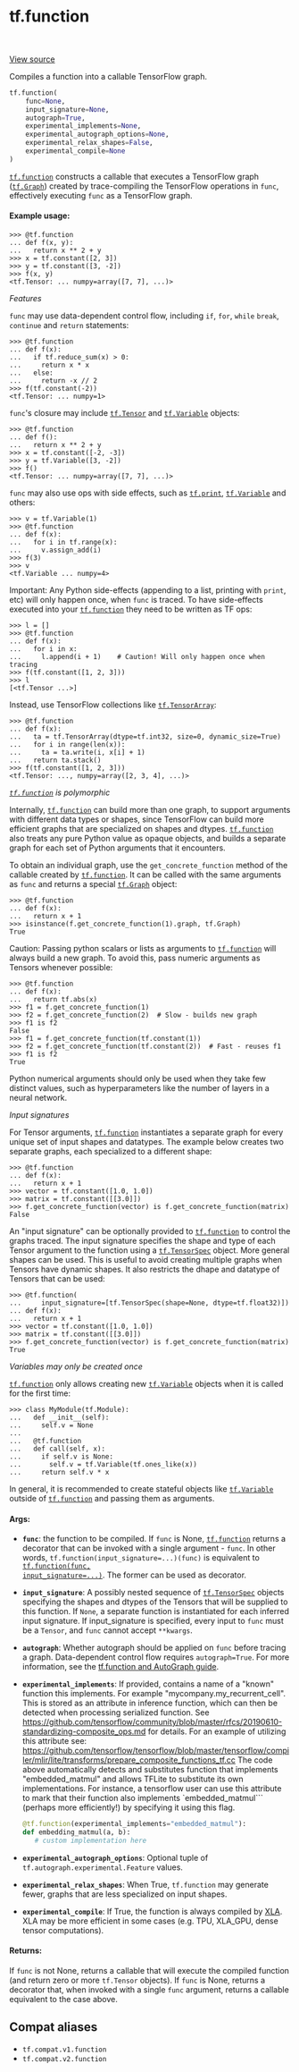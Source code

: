 <div itemscope itemtype="http://developers.google.com/ReferenceObject">
<meta itemprop="name" content="tf.function" />
<meta itemprop="path" content="Stable" />
</div>

# tf.function

<!-- Insert buttons and diff -->

<table class="tfo-notebook-buttons tfo-api" align="left">
</table>

<a target="_blank" href="/code/stable/tensorflow/python/eager/def_function.py">View source</a>



Compiles a function into a callable TensorFlow graph.

``` python
tf.function(
    func=None,
    input_signature=None,
    autograph=True,
    experimental_implements=None,
    experimental_autograph_options=None,
    experimental_relax_shapes=False,
    experimental_compile=None
)
```



<!-- Placeholder for "Used in" -->

<a href="../tf/function.md"><code>tf.function</code></a> constructs a callable that executes a TensorFlow graph
(<a href="../tf/Graph.md"><code>tf.Graph</code></a>) created by trace-compiling the TensorFlow operations in `func`,
effectively executing `func` as a TensorFlow graph.

#### Example usage:



```
>>> @tf.function
... def f(x, y):
...   return x ** 2 + y
>>> x = tf.constant([2, 3])
>>> y = tf.constant([3, -2])
>>> f(x, y)
<tf.Tensor: ... numpy=array([7, 7], ...)>
```

_Features_

`func` may use data-dependent control flow, including `if`, `for`, `while`
`break`, `continue` and `return` statements:

```
>>> @tf.function
... def f(x):
...   if tf.reduce_sum(x) > 0:
...     return x * x
...   else:
...     return -x // 2
>>> f(tf.constant(-2))
<tf.Tensor: ... numpy=1>
```

`func`'s closure may include <a href="../tf/Tensor.md"><code>tf.Tensor</code></a> and <a href="../tf/Variable.md"><code>tf.Variable</code></a> objects:

```
>>> @tf.function
... def f():
...   return x ** 2 + y
>>> x = tf.constant([-2, -3])
>>> y = tf.Variable([3, -2])
>>> f()
<tf.Tensor: ... numpy=array([7, 7], ...)>
```

`func` may also use ops with side effects, such as <a href="../tf/print.md"><code>tf.print</code></a>, <a href="../tf/Variable.md"><code>tf.Variable</code></a>
and others:

```
>>> v = tf.Variable(1)
>>> @tf.function
... def f(x):
...   for i in tf.range(x):
...     v.assign_add(i)
>>> f(3)
>>> v
<tf.Variable ... numpy=4>
```

Important: Any Python side-effects (appending to a list, printing with
`print`, etc) will only happen once, when `func` is traced. To have
side-effects executed into your <a href="../tf/function.md"><code>tf.function</code></a> they need to be written
as TF ops:

```
>>> l = []
>>> @tf.function
... def f(x):
...   for i in x:
...     l.append(i + 1)    # Caution! Will only happen once when tracing
>>> f(tf.constant([1, 2, 3]))
>>> l
[<tf.Tensor ...>]
```

Instead, use TensorFlow collections like <a href="../tf/TensorArray.md"><code>tf.TensorArray</code></a>:

```
>>> @tf.function
... def f(x):
...   ta = tf.TensorArray(dtype=tf.int32, size=0, dynamic_size=True)
...   for i in range(len(x)):
...     ta = ta.write(i, x[i] + 1)
...   return ta.stack()
>>> f(tf.constant([1, 2, 3]))
<tf.Tensor: ..., numpy=array([2, 3, 4], ...)>
```

_<a href="../tf/function.md"><code>tf.function</code></a> is polymorphic_

Internally, <a href="../tf/function.md"><code>tf.function</code></a> can build more than one graph, to support arguments
with different data types or shapes, since TensorFlow can build more
efficient graphs that are specialized on shapes and dtypes. <a href="../tf/function.md"><code>tf.function</code></a>
also treats any pure Python value as opaque objects, and builds a separate
graph for each set of Python arguments that it encounters.

To obtain an individual graph, use the `get_concrete_function` method of
the callable created by <a href="../tf/function.md"><code>tf.function</code></a>. It can be called with the same
arguments as `func` and returns a special <a href="../tf/Graph.md"><code>tf.Graph</code></a> object:

```
>>> @tf.function
... def f(x):
...   return x + 1
>>> isinstance(f.get_concrete_function(1).graph, tf.Graph)
True
```

Caution: Passing python scalars or lists as arguments to <a href="../tf/function.md"><code>tf.function</code></a> will
always build a new graph. To avoid this, pass numeric arguments as Tensors
whenever possible:

```
>>> @tf.function
... def f(x):
...   return tf.abs(x)
>>> f1 = f.get_concrete_function(1)
>>> f2 = f.get_concrete_function(2)  # Slow - builds new graph
>>> f1 is f2
False
>>> f1 = f.get_concrete_function(tf.constant(1))
>>> f2 = f.get_concrete_function(tf.constant(2))  # Fast - reuses f1
>>> f1 is f2
True
```

Python numerical arguments should only be used when they take few distinct
values, such as hyperparameters like the number of layers in a neural network.

_Input signatures_

For Tensor arguments, <a href="../tf/function.md"><code>tf.function</code></a> instantiates a separate graph for every
unique set of input shapes and datatypes. The example below creates two
separate graphs, each specialized to a different shape:

```
>>> @tf.function
... def f(x):
...   return x + 1
>>> vector = tf.constant([1.0, 1.0])
>>> matrix = tf.constant([[3.0]])
>>> f.get_concrete_function(vector) is f.get_concrete_function(matrix)
False
```

An "input signature" can be optionally provided to <a href="../tf/function.md"><code>tf.function</code></a> to control
the graphs traced. The input signature specifies the shape and type of each
Tensor argument to the function using a <a href="../tf/TensorSpec.md"><code>tf.TensorSpec</code></a> object. More general
shapes can be used. This is useful to avoid creating multiple graphs when
Tensors have dynamic shapes. It also restricts the dhape and datatype of
Tensors that can be used:

```
>>> @tf.function(
...     input_signature=[tf.TensorSpec(shape=None, dtype=tf.float32)])
... def f(x):
...   return x + 1
>>> vector = tf.constant([1.0, 1.0])
>>> matrix = tf.constant([[3.0]])
>>> f.get_concrete_function(vector) is f.get_concrete_function(matrix)
True
```

_Variables may only be created once_

<a href="../tf/function.md"><code>tf.function</code></a> only allows creating new <a href="../tf/Variable.md"><code>tf.Variable</code></a> objects when it is called
for the first time:

```
>>> class MyModule(tf.Module):
...   def __init__(self):
...     self.v = None
...
...   @tf.function
...   def call(self, x):
...     if self.v is None:
...       self.v = tf.Variable(tf.ones_like(x))
...     return self.v * x
```

In general, it is recommended to create stateful objects like <a href="../tf/Variable.md"><code>tf.Variable</code></a>
outside of <a href="../tf/function.md"><code>tf.function</code></a> and passing them as arguments.

#### Args:


* <b>`func`</b>: the function to be compiled. If `func` is None, <a href="../tf/function.md"><code>tf.function</code></a> returns
  a decorator that can be invoked with a single argument - `func`. In other
  words, `tf.function(input_signature=...)(func)` is equivalent to
  <a href="../tf/function.md"><code>tf.function(func, input_signature=...)</code></a>. The former can be used as
  decorator.
* <b>`input_signature`</b>: A possibly nested sequence of <a href="../tf/TensorSpec.md"><code>tf.TensorSpec</code></a> objects
  specifying the shapes and dtypes of the Tensors that will be supplied to
  this function. If `None`, a separate function is instantiated for each
  inferred input signature.  If input_signature is specified, every input to
  `func` must be a `Tensor`, and `func` cannot accept `**kwargs`.
* <b>`autograph`</b>: Whether autograph should be applied on `func` before tracing a
  graph. Data-dependent control flow requires `autograph=True`. For more
  information, see the [tf.function and AutoGraph guide](
  https://www.tensorflow.org/guide/function).
* <b>`experimental_implements`</b>: If provided, contains a name of a "known" function
  this implements. For example "mycompany.my_recurrent_cell".
  This is stored as an attribute in inference function,
  which can then be detected when processing serialized function.
  See
  https://github.com/tensorflow/community/blob/master/rfcs/20190610-standardizing-composite_ops.md
  for details.  For an example of utilizing this attribute see:
  https://github.com/tensorflow/tensorflow/blob/master/tensorflow/compiler/mlir/lite/transforms/prepare_composite_functions_tf.cc
  The code above automatically detects and substitutes function that
  implements "embedded_matmul" and allows TFLite to substitute its own
  implementations. For instance, a tensorflow user can use this
   attribute to mark that their function also implements
  `embedded_matmul``` (perhaps more efficiently!)
  by specifying it using this flag.

    ```python
    @tf.function(experimental_implements="embedded_matmul"):
    def embedding_matmul(a, b):
       # custom implementation here
    ```

* <b>`experimental_autograph_options`</b>: Optional tuple of
  `tf.autograph.experimental.Feature` values.
* <b>`experimental_relax_shapes`</b>: When True, `tf.function` may generate fewer,
  graphs that are less specialized on input shapes.
* <b>`experimental_compile`</b>: If True, the function is always compiled by
  [XLA](https://www.tensorflow.org/xla). XLA may be more efficient in some
  cases (e.g. TPU, XLA_GPU, dense tensor computations).


#### Returns:

If `func` is not None, returns a callable that will execute the compiled
function (and return zero or more `tf.Tensor` objects).
If `func` is None, returns a decorator that, when invoked with a single
`func` argument, returns a callable equivalent to the case above.


## Compat aliases

* `tf.compat.v1.function`
* `tf.compat.v2.function`

